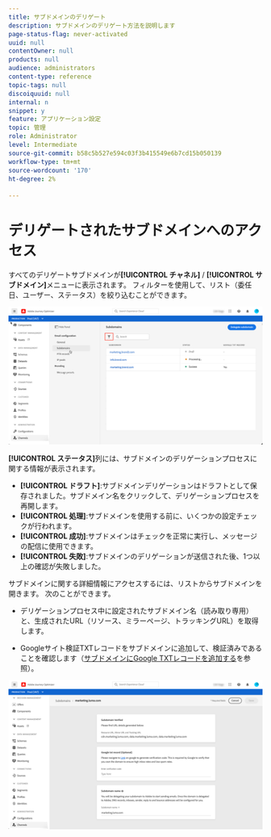 ```yaml
---
title: サブドメインのデリゲート
description: サブドメインのデリゲート方法を説明します
page-status-flag: never-activated
uuid: null
contentOwner: null
products: null
audience: administrators
content-type: reference
topic-tags: null
discoiquuid: null
internal: n
snippet: y
feature: アプリケーション設定
topic: 管理
role: Administrator
level: Intermediate
source-git-commit: b58c5b527e594c03f3b415549e6b7cd15b050139
workflow-type: tm+mt
source-wordcount: '170'
ht-degree: 2%

---
```



# デリゲートされたサブドメインへのアクセス

すべてのデリゲートサブドメインが&#x200B;**[!UICONTROL チャネル]** / **[!UICONTROL サブドメイン]**&#x200B;メニューに表示されます。 フィルターを使用して、リスト（委任日、ユーザー、ステータス）を絞り込むことができます。

![](../assets/subdomain-list.png)

**[!UICONTROL ステータス]**&#x200B;列には、サブドメインのデリゲーションプロセスに関する情報が表示されます。

* **[!UICONTROL ドラフト]**:サブドメインデリゲーションはドラフトとして保存されました。サブドメイン名をクリックして、デリゲーションプロセスを再開します。
* **[!UICONTROL 処理]**:サブドメインを使用する前に、いくつかの設定チェックが行われます。
* **[!UICONTROL 成功]**:サブドメインはチェックを正常に実行し、メッセージの配信に使用できます。
* **[!UICONTROL 失敗]**:サブドメインのデリゲーションが送信された後、1つ以上の確認が失敗しました。

サブドメインに関する詳細情報にアクセスするには、リストからサブドメインを開きます。 次のことができます。

* デリゲーションプロセス中に設定されたサブドメイン名（読み取り専用）と、生成されたURL（リソース、ミラーページ、トラッキングURL）を取得します。

* Googleサイト検証TXTレコードをサブドメインに追加して、検証済みであることを確認します（[サブドメインにGoogle TXTレコードを追加する](google-txt.md)を参照）。

![](../assets/subdomain-delegated.png)
